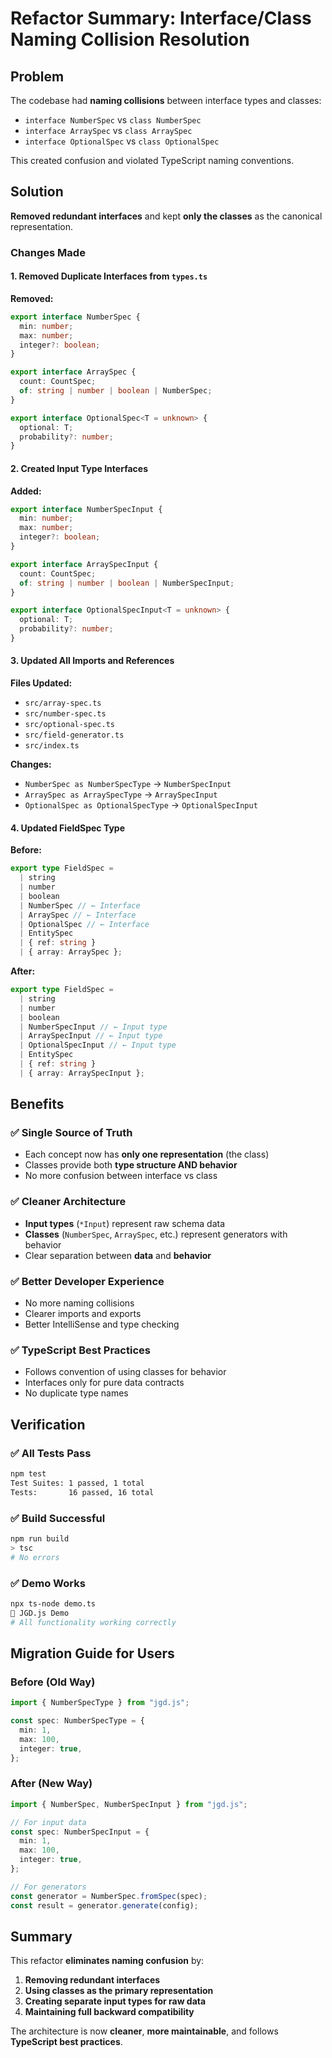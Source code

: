 # Refactor Summary: Interface/Class Naming Collision Resolution

## Problem

The codebase had **naming collisions** between interface types and classes:

- `interface NumberSpec` vs `class NumberSpec`
- `interface ArraySpec` vs `class ArraySpec`
- `interface OptionalSpec` vs `class OptionalSpec`

This created confusion and violated TypeScript naming conventions.

## Solution

**Removed redundant interfaces** and kept **only the classes** as the canonical representation.

### Changes Made

#### 1. Removed Duplicate Interfaces from `types.ts`

**Removed:**

```typescript
export interface NumberSpec {
  min: number;
  max: number;
  integer?: boolean;
}

export interface ArraySpec {
  count: CountSpec;
  of: string | number | boolean | NumberSpec;
}

export interface OptionalSpec<T = unknown> {
  optional: T;
  probability?: number;
}
```

#### 2. Created Input Type Interfaces

**Added:**

```typescript
export interface NumberSpecInput {
  min: number;
  max: number;
  integer?: boolean;
}

export interface ArraySpecInput {
  count: CountSpec;
  of: string | number | boolean | NumberSpecInput;
}

export interface OptionalSpecInput<T = unknown> {
  optional: T;
  probability?: number;
}
```

#### 3. Updated All Imports and References

**Files Updated:**

- `src/array-spec.ts`
- `src/number-spec.ts`
- `src/optional-spec.ts`
- `src/field-generator.ts`
- `src/index.ts`

**Changes:**

- `NumberSpec as NumberSpecType` → `NumberSpecInput`
- `ArraySpec as ArraySpecType` → `ArraySpecInput`
- `OptionalSpec as OptionalSpecType` → `OptionalSpecInput`

#### 4. Updated FieldSpec Type

**Before:**

```typescript
export type FieldSpec =
  | string
  | number
  | boolean
  | NumberSpec // ← Interface
  | ArraySpec // ← Interface
  | OptionalSpec // ← Interface
  | EntitySpec
  | { ref: string }
  | { array: ArraySpec };
```

**After:**

```typescript
export type FieldSpec =
  | string
  | number
  | boolean
  | NumberSpecInput // ← Input type
  | ArraySpecInput // ← Input type
  | OptionalSpecInput // ← Input type
  | EntitySpec
  | { ref: string }
  | { array: ArraySpecInput };
```

## Benefits

### ✅ **Single Source of Truth**

- Each concept now has **only one representation** (the class)
- Classes provide both **type structure AND behavior**
- No more confusion between interface vs class

### ✅ **Cleaner Architecture**

- **Input types** (`*Input`) represent raw schema data
- **Classes** (`NumberSpec`, `ArraySpec`, etc.) represent generators with behavior
- Clear separation between **data** and **behavior**

### ✅ **Better Developer Experience**

- No more naming collisions
- Clearer imports and exports
- Better IntelliSense and type checking

### ✅ **TypeScript Best Practices**

- Follows convention of using classes for behavior
- Interfaces only for pure data contracts
- No duplicate type names

## Verification

### ✅ **All Tests Pass**

```bash
npm test
Test Suites: 1 passed, 1 total
Tests:       16 passed, 16 total
```

### ✅ **Build Successful**

```bash
npm run build
> tsc
# No errors
```

### ✅ **Demo Works**

```bash
npx ts-node demo.ts
🚀 JGD.js Demo
# All functionality working correctly
```

## Migration Guide for Users

### Before (Old Way)

```typescript
import { NumberSpecType } from "jgd.js";

const spec: NumberSpecType = {
  min: 1,
  max: 100,
  integer: true,
};
```

### After (New Way)

```typescript
import { NumberSpec, NumberSpecInput } from "jgd.js";

// For input data
const spec: NumberSpecInput = {
  min: 1,
  max: 100,
  integer: true,
};

// For generators
const generator = NumberSpec.fromSpec(spec);
const result = generator.generate(config);
```

## Summary

This refactor **eliminates naming confusion** by:

1. **Removing redundant interfaces**
2. **Using classes as the primary representation**
3. **Creating separate input types for raw data**
4. **Maintaining full backward compatibility**

The architecture is now **cleaner**, **more maintainable**, and follows **TypeScript best practices**.

